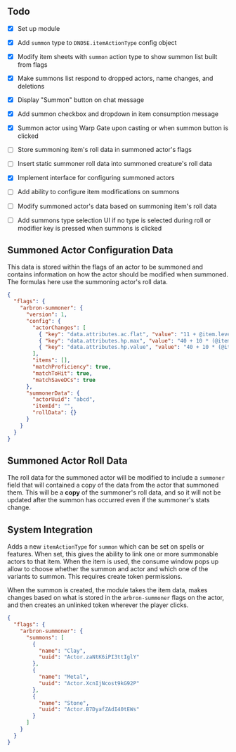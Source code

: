 ## Todo

- [x] Set up module
- [x] Add `summon` type to `DND5E.itemActionType` config object
- [x] Modify item sheets with `summon` action type to show summon list built from flags
- [x] Make summons list respond to dropped actors, name changes, and deletions
- [x] Display "Summon" button on chat message
- [x] Add summon checkbox and dropdown in item consumption message
- [x] Summon actor using Warp Gate upon casting or when summon button is clicked
- [ ] Store summoning item's roll data in summoned actor's flags
- [ ] Insert static summoner roll data into summoned creature's roll data
- [x] Implement interface for configuring summoned actors
- [ ] Add ability to configure item modifications on summons
- [ ] Modify summoned actor's data based on summoning item's roll data
- [ ] Add summons type selection UI if no type is selected during roll or modifier key is pressed when summons is clicked


## Summoned Actor Configuration Data

This data is stored within the flags of an actor to be summoned and contains information on how the actor should be modified when summoned. The formulas here use the summoning actor's roll data.

```json
{
  "flags": {
    "arbron-summoner": {
      "version": 1,
      "config": {
        "actorChanges": [
          { "key": "data.attributes.ac.flat", "value": "11 + @item.level" },
          { "key": "data.attributes.hp.max", "value": "40 + 10 * (@item.level - 4)" },
          { "key": "data.attributes.hp.value", "value": "40 + 10 * (@item.level - 4)" }
        ],
        "items": [],
        "matchProficiency": true,
        "matchToHit": true,
        "matchSaveDCs": true
      },
      "summonerData": {
        "actorUuid": "abcd",
        "itemId": "",
        "rollData": {}
      }
    }
  }
}
```

## Summoned Actor Roll Data

The roll data for the summoned actor will be modified to include a `summoner` field that will contained a copy of the data from the actor that summoned them. This will be a **copy** of the summoner's roll data, and so it will not be updated after the summon has occurred even if the summoner's stats change.

## System Integration

Adds a new `itemActionType` for `summon` which can be set on spells or features. When set, this gives the ability to link one or more summonable actors to that item. When the item is used, the consume window pops up allow to choose whether the summon and actor and which one of the variants to summon. This requires create token permissions.

When the summon is created, the module takes the item data, makes changes based on what is stored in the `arbron-summoner` flags on the actor, and then creates an unlinked token wherever the player clicks.

```json
{
  "flags": {
    "arbron-summoner": {
      "summons": [
        {
          "name": "Clay",
          "uuid": "Actor.zaNtK6iPI3ttIglY"
        },
        {
          "name": "Metal",
          "uuid": "Actor.XcnIjNcost9kG92P"
        },
        {
          "name": "Stone",
          "uuid": "Actor.B7DyafZAdI40tEWs"
        }
      ]
    }
  }
}
```
